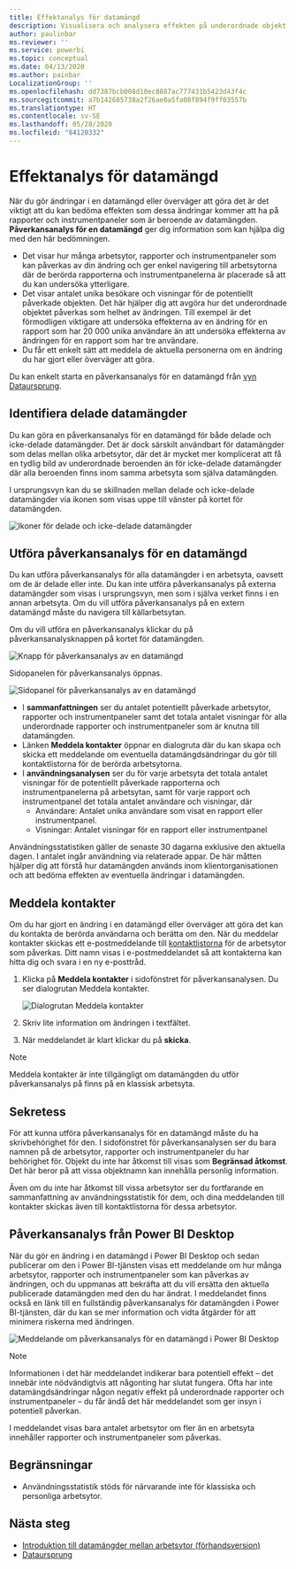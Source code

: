 ```yaml
---
title: Effektanalys för datamängd
description: Visualisera och analysera effekten på underordnade objekt av att göra ändringar i datamängder.
author: paulinbar
ms.reviewer: ''
ms.service: powerbi
ms.topic: conceptual
ms.date: 04/13/2020
ms.author: painbar
LocalizationGroup: ''
ms.openlocfilehash: dd7387bcb008d10ec8887ac777431b5423d43f4c
ms.sourcegitcommit: a7b142685738a2f26ae0a5fa08f894f9ff03557b
ms.translationtype: HT
ms.contentlocale: sv-SE
ms.lasthandoff: 05/28/2020
ms.locfileid: "84120332"
---
```

# <a name="dataset-impact-analysis"></a>Effektanalys för datamängd

När du gör ändringar i en datamängd eller överväger att göra det är det viktigt att du kan bedöma effekten som dessa ändringar kommer att ha på rapporter och instrumentpaneler som är beroende av datamängden. **Påverkansanalys för en datamängd** ger dig information som kan hjälpa dig med den här bedömningen.
* Det visar hur många arbetsytor, rapporter och instrumentpaneler som kan påverkas av din ändring och ger enkel navigering till arbetsytorna där de berörda rapporterna och instrumentpanelerna är placerade så att du kan undersöka ytterligare.
* Det visar antalet unika besökare och visningar för de potentiellt påverkade objekten. Det här hjälper dig att avgöra hur det underordnade objektet påverkas som helhet av ändringen. Till exempel är det förmodligen viktigare att undersöka effekterna av en ändring för en rapport som har 20 000 unika användare än att undersöka effekterna av ändringen för en rapport som har tre användare.
* Du får ett enkelt sätt att meddela de aktuella personerna om en ändring du har gjort eller överväger att göra.

Du kan enkelt starta en påverkansanalys för en datamängd från [vyn Dataursprung](service-data-lineage.md).

## <a name="identifying-shared-datasets"></a>Identifiera delade datamängder

Du kan göra en påverkansanalys för en datamängd för både delade och icke-delade datamängder. Det är dock särskilt användbart för datamängder som delas mellan olika arbetsytor, där det är mycket mer komplicerat att få en tydlig bild av underordnade beroenden än för icke-delade datamängder där alla beroenden finns inom samma arbetsyta som själva datamängden.

I ursprungsvyn kan du se skillnaden mellan delade och icke-delade datamängder via ikonen som visas uppe till vänster på kortet för datamängden.

![Ikoner för delade och icke-delade datamängder](media/service-dataset-impact-analysis/shared-unshared-icon.png)

## <a name="perform-dataset-impact-analysis"></a>Utföra påverkansanalys för en datamängd

Du kan utföra påverkansanalys för alla datamängder i en arbetsyta, oavsett om de är delade eller inte. Du kan inte utföra påverkansanalys på externa datamängder som visas i ursprungsvyn, men som i själva verket finns i en annan arbetsyta. Om du vill utföra påverkansanalys på en extern datamängd måste du navigera till källarbetsytan.

Om du vill utföra en påverkansanalys klickar du på påverkansanalysknappen på kortet för datamängden.

![Knapp för påverkansanalys av en datamängd](media/service-dataset-impact-analysis/open-analysis-pane-button.png)

Sidopanelen för påverkansanalys öppnas.

![Sidopanel för påverkansanalys av en datamängd](media/service-dataset-impact-analysis/service-impact-analysis-pane.png)

* I **sammanfattningen** ser du antalet potentiellt påverkade arbetsytor, rapporter och instrumentpaneler samt det totala antalet visningar för alla underordnade rapporter och instrumentpaneler som är knutna till datamängden.
* Länken **Meddela kontakter** öppnar en dialogruta där du kan skapa och skicka ett meddelande om eventuella datamängdsändringar du gör till kontaktlistorna för de berörda arbetsytorna. 
* I **användningsanalysen** ser du för varje arbetsyta det totala antalet visningar för de potentiellt påverkade rapporterna och instrumentpanelerna på arbetsytan, samt för varje rapport och instrumentpanel det totala antalet användare och visningar, där
   * Användare: Antalet unika användare som visat en rapport eller instrumentpanel.
   * Visningar: Antalet visningar för en rapport eller instrumentpanel

Användningsstatistiken gäller de senaste 30 dagarna exklusive den aktuella dagen. I antalet ingår användning via relaterade appar. De här måtten hjälper dig att förstå hur datamängden används inom klientorganisationen och att bedöma effekten av eventuella ändringar i datamängden.

## <a name="notify-contacts"></a>Meddela kontakter

Om du har gjort en ändring i en datamängd eller överväger att göra det kan du kontakta de berörda användarna och berätta om den. När du meddelar kontakter skickas ett e-postmeddelande till [kontaktlistorna](../collaborate-share/service-create-the-new-workspaces.md#create-a-contact-list) för de arbetsytor som påverkas. Ditt namn visas i e-postmeddelandet så att kontakterna kan hitta dig och svara i en ny e-posttråd. 

1. Klicka på **Meddela kontakter** i sidofönstret för påverkansanalysen. Du ser dialogrutan Meddela kontakter.

   ![Dialogrutan Meddela kontakter](media/service-dataset-impact-analysis/notify-contacts-dialog.png)

1. Skriv lite information om ändringen i textfältet.
1. När meddelandet är klart klickar du på **skicka**.

> [!NOTE]
> Meddela kontakter är inte tillgängligt om datamängden du utför påverkansanalys på finns på en klassisk arbetsyta.

## <a name="privacy"></a>Sekretess

För att kunna utföra påverkansanalys för en datamängd måste du ha skrivbehörighet för den. I sidofönstret för påverkansanalysen ser du bara namnen på de arbetsytor, rapporter och instrumentpaneler du har behörighet för. Objekt du inte har åtkomst till visas som **Begränsad åtkomst**. Det här beror på att vissa objektnamn kan innehålla personlig information.

Även om du inte har åtkomst till vissa arbetsytor ser du fortfarande en sammanfattning av användningsstatistik för dem, och dina meddelanden till kontakter skickas även till kontaktlistorna för dessa arbetsytor.

## <a name="impact-analysis-from-power-bi-desktop"></a>Påverkansanalys från Power BI Desktop

När du gör en ändring i en datamängd i Power BI Desktop och sedan publicerar om den i Power BI-tjänsten visas ett meddelande om hur många arbetsytor, rapporter och instrumentpaneler som kan påverkas av ändringen, och du uppmanas att bekräfta att du vill ersätta den aktuella publicerade datamängden med den du har ändrat. I meddelandet finns också en länk till en fullständig påverkansanalys för datamängden i Power BI-tjänsten, där du kan se mer information och vidta åtgärder för att minimera riskerna med ändringen.

![Meddelande om påverkansanalys för en datamängd i Power BI Desktop](media/service-dataset-impact-analysis/service-dataset-impact-analysis-desktop-warning.png)

> [!NOTE]
> Informationen i det här meddelandet indikerar bara potentiell effekt – det innebär inte nödvändigtvis att någonting har slutat fungera. Ofta har inte datamängdsändringar någon negativ effekt på underordnade rapporter och instrumentpaneler – du får ändå det här meddelandet som ger insyn i potentiell påverkan.
>
>I meddelandet visas bara antalet arbetsytor om fler än en arbetsyta innehåller rapporter och instrumentpaneler som påverkas.

## <a name="limitations"></a>Begränsningar

* Användningsstatistik stöds för närvarande inte för klassiska och personliga arbetsytor.

## <a name="next-steps"></a>Nästa steg

* [Introduktion till datamängder mellan arbetsytor (förhandsversion)](../connect-data/service-datasets-across-workspaces.md)
* [Dataursprung](service-data-lineage.md)

